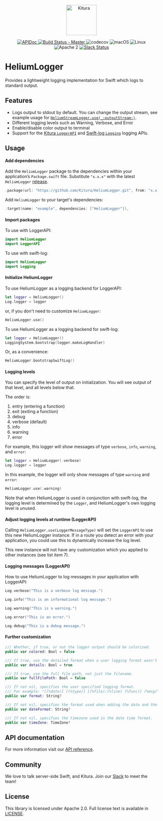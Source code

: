 <p align="center">
    <a href="http://kitura.io/">
        <img src="https://raw.githubusercontent.com/IBM-Swift/Kitura/master/Sources/Kitura/resources/kitura-bird.svg?sanitize=true" height="100" alt="Kitura">
    </a>
</p>


<p align="center">
    <a href="https://ibm-swift.github.io/HeliumLogger/index.html">
    <img src="https://img.shields.io/badge/apidoc-HeliumLogger-1FBCE4.svg?style=flat" alt="APIDoc">
    </a>
    <a href="https://travis-ci.org/Kitura/HeliumLogger">
    <img src="https://travis-ci.org/Kitura/HeliumLogger.svg?branch=master" alt="Build Status - Master">
    </a>
    <img src="https://codecov.io/gh/Kitura/HeliumLogger/branch/master/graph/badge.svg" alt="codecov">
    <img src="https://img.shields.io/badge/os-macOS-green.svg?style=flat" alt="macOS">
    <img src="https://img.shields.io/badge/os-linux-green.svg?style=flat" alt="Linux">
    <img src="https://img.shields.io/badge/license-Apache2-blue.svg?style=flat" alt="Apache 2">
    <a href="http://swift-at-ibm-slack.mybluemix.net/">
    <img src="http://swift-at-ibm-slack.mybluemix.net/badge.svg" alt="Slack Status">
    </a>
</p>

# HeliumLogger

Provides a lightweight logging implementation for Swift which logs to standard output.

## Features

- Logs output to stdout by default. You can change the output stream, see example usage for [`HeliumStreamLogger.use(_:outputStream:)`](http://ibm-swift.github.io/HeliumLogger/Classes/HeliumStreamLogger.html#use).
- Different logging levels such as Warning, Verbose, and Error
- Enable/disable color output to terminal 
- Support for the [Kitura `LoggerAPI`](https://github.com/Kitura/LoggerAPI) and [Swift-log `Logging`](https://github.com/apple/swift-log) logging APIs.

## Usage

#### Add dependencies

Add the `HeliumLogger` package to the dependencies within your application’s `Package.swift` file. Substitute `"x.x.x"` with the latest `HeliumLogger` [release](https://github.com/Kitura/HeliumLogger/releases).

```swift
.package(url: "https://github.com/Kitura/HeliumLogger.git", from: "x.x.x")
```

Add `HeliumLogger` to your target's dependencies:

```swift
.target(name: "example", dependencies: ["HeliumLogger"]),
```
#### Import packages

To use with LoggerAPI:

```swift
import HeliumLogger
import LoggerAPI
```

To use with swift-log:
```swift
import HeliumLogger
import Logging
```

#### Initialize HeliumLogger

To use HeliumLogger as a logging backend for LoggerAPI:

```swift
let logger = HeliumLogger()
Log.logger = logger
```

or, if you don't need to customize `HeliumLogger`:
```swift
HeliumLogger.use()
```

To use HeliumLogger as a logging backend for swift-log:

```swift
let logger = HeliumLogger()
LoggingSystem.bootstrap(logger.makeLogHandler)
```

Or, as a convenience:
```swift
HeliumLogger.bootstrapSwiftLog()
```


#### Logging levels

You can specify the level of output on initialization. You will see output of that level, and all levels below that.

The order is:
 1. entry (entering a function)
 2. exit (exiting a function)
 3. debug
 4. verbose (default)
 5. info
 6. &#32;warning
 7. error

For example, this logger will show messages of type `verbose`, `info`, `warning`, and `error`:
```swift
let logger = HeliumLogger(.verbose)
Log.logger = logger
```

In this example, the logger will only show messages of type `warning` and `error`:
```swift
HeliumLogger.use(.warning)
```

Note that when HeliumLogger is used in conjunction with swift-log, the logging level is determined by the `Logger`, and HeliumLogger's own logging level is unused.

#### Adjust logging levels at runtime (LoggerAPI)

Calling `HeliumLogger.use(LoggerMessageType)` will set the `LoggerAPI` to use this new HeliumLogger instance. If in a route you detect an error with your application, you could use this to dynamically increase the log level.

This new instance will not have any customization which you applied to other instances (see list item 7).

#### Logging messages (LoggerAPI)

How to use HeliumLogger to log messages in your application with LoggerAPI:
```swift
Log.verbose("This is a verbose log message.")

Log.info("This is an informational log message.")

Log.warning("This is a warning.")

Log.error("This is an error.")

Log.debug("This is a debug message.")
```

#### Further customization

```swift
/// Whether, if true, or not the logger output should be colorized.
public var colored: Bool = false

/// If true, use the detailed format when a user logging format wasn't specified.
public var details: Bool = true

/// If true, use the full file path, not just the filename.
public var fullFilePath: Bool = false

/// If not nil, specifies the user specified logging format.
/// For example: "[(%date)] [(%type)] [(%file):(%line) (%func)] (%msg)"
public var format: String?

/// If not nil, specifies the format used when adding the date and the time to the logged messages.
public var dateFormat: String?

/// If not nil, specifies the timezone used in the date time format.
public var timeZone: TimeZone?
```

## API documentation

For more information visit our [API reference](http://kitura.github.io/HeliumLogger/).

## Community

We love to talk server-side Swift, and Kitura. Join our [Slack](http://swift-at-ibm-slack.mybluemix.net/) to meet the team!

## License

This library is licensed under Apache 2.0. Full license text is available in [LICENSE](https://github.com/Kitura/HeliumLogger/blob/master/LICENSE.txt).
